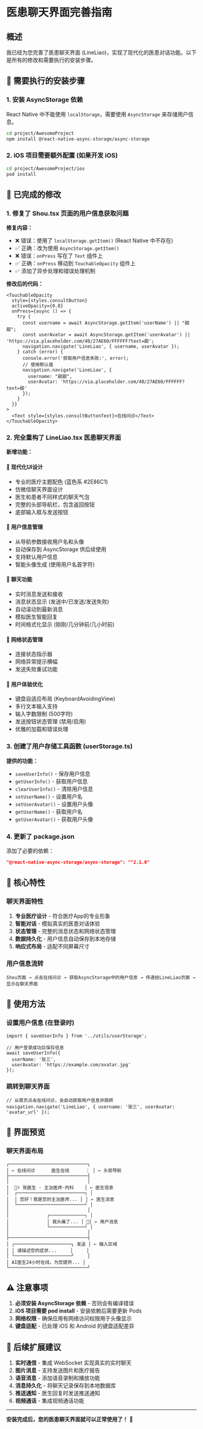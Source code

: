 # 医患聊天界面完善指南

## 概述

我已经为您完善了医患聊天界面 (LineLiao)，实现了现代化的医患对话功能。以下是所有的修改和需要执行的安装步骤。

## 🔧 需要执行的安装步骤

### 1. 安装 AsyncStorage 依赖
React Native 中不能使用 `localStorage`，需要使用 `AsyncStorage` 来存储用户信息。

```bash
cd project/AwesomeProject
npm install @react-native-async-storage/async-storage
```

### 2. iOS 项目需要额外配置 (如果开发 iOS)
```bash
cd project/AwesomeProject/ios
pod install
```

## 📝 已完成的修改

### 1. 修复了 Shou.tsx 页面的用户信息获取问题
**修复内容：**
- ❌ 错误：使用了 `localStorage.getItem()` (React Native 中不存在)
- ✅ 正确：改为使用 `AsyncStorage.getItem()`
- ❌ 错误：`onPress` 写在了 `Text` 组件上
- ✅ 正确：`onPress` 移动到 `TouchableOpacity` 组件上
- ✅ 添加了异步处理和错误处理机制

**修改后的代码：**
```tsx
<TouchableOpacity 
  style={styles.consultButton} 
  activeOpacity={0.8}
  onPress={async () => {
    try {
      const username = await AsyncStorage.getItem('userName') || "甜甜";
      const userAvatar = await AsyncStorage.getItem('userAvatar') || 'https://via.placeholder.com/40/27AE60/FFFFFF?text=甜';
      navigation.navigate('LineLiao', { username, userAvatar });
    } catch (error) {
      console.error('获取用户信息失败:', error);
      // 使用默认值
      navigation.navigate('LineLiao', { 
        username: "甜甜", 
        userAvatar: 'https://via.placeholder.com/40/27AE60/FFFFFF?text=甜'
      });
    }
  }}
>
  <Text style={styles.consultButtonText}>在线问诊</Text>
</TouchableOpacity>
```

### 2. 完全重构了 LineLiao.tsx 医患聊天界面
**新增功能：**

#### 🎨 现代化UI设计
- 专业的医疗主题配色 (蓝色系 #2E86C1)
- 仿微信聊天界面设计
- 医生和患者不同样式的聊天气泡
- 完整的头部导航栏，包含返回按钮
- 底部输入框与发送按钮

#### 👤 用户信息管理
- 从导航参数接收用户名和头像
- 自动保存到 AsyncStorage 供后续使用
- 支持默认用户信息
- 智能头像生成 (使用用户名首字符)

#### 💬 聊天功能
- 实时消息发送和接收
- 消息状态显示 (发送中/已发送/发送失败)
- 自动滚动到最新消息
- 模拟医生智能回复
- 时间格式化显示 (刚刚/几分钟前/几小时前)

#### 🔗 网络状态管理
- 连接状态指示器
- 网络异常提示横幅
- 发送失败重试功能

#### 📱 用户体验优化
- 键盘自适应布局 (KeyboardAvoidingView)
- 多行文本输入支持
- 输入字数限制 (500字符)
- 发送按钮状态管理 (禁用/启用)
- 优雅的加载和错误处理

### 3. 创建了用户存储工具函数 (userStorage.ts)
**提供的功能：**
- `saveUserInfo()` - 保存用户信息
- `getUserInfo()` - 获取用户信息
- `clearUserInfo()` - 清除用户信息
- `setUserName()` - 设置用户名
- `setUserAvatar()` - 设置用户头像
- `getUserName()` - 获取用户名
- `getUserAvatar()` - 获取用户头像

### 4. 更新了 package.json
添加了必要的依赖：
```json
"@react-native-async-storage/async-storage": "^2.1.0"
```

## 🎯 核心特性

### 聊天界面特性
1. **专业医疗设计** - 符合医疗App的专业形象
2. **智能对话** - 模拟真实的医患对话体验
3. **状态管理** - 完整的消息状态和网络状态管理
4. **数据持久化** - 用户信息自动保存到本地存储
5. **响应式布局** - 适配不同屏幕尺寸

### 用户信息流转
```
Shou页面 → 点击在线问诊 → 获取AsyncStorage中的用户信息 → 传递给LineLiao页面 → 显示在聊天界面
```

## 🚀 使用方法

### 设置用户信息 (在登录时)
```tsx
import { saveUserInfo } from '../utils/userStorage';

// 用户登录成功后保存信息
await saveUserInfo({
  userName: '张三',
  userAvatar: 'https://example.com/avatar.jpg'
});
```

### 跳转到聊天界面
```tsx
// 从首页点击在线问诊，会自动获取用户信息并跳转
navigation.navigate('LineLiao', { username: '张三', userAvatar: 'avatar_url' });
```

## 📱 界面预览

### 聊天界面布局
```
┌─────────────────────────────┐
│ ← 在线问诊      医生在线      ⋮ │ ← 头部导航
├─────────────────────────────┤
│                             │
│  👨‍⚕️ 张医生 - 主治医师·内科    │ ← 医生信息
│  ┌─────────────────────────┐ │
│  │ 您好！我是您的主治医师... │ │ ← 医生消息
│  └─────────────────────────┘ │
│                             │
│              ┌─────────────┐ │
│              │ 我头痛了... │ 👤│ ← 用户消息  
│              └─────────────┘ │
│                             │
├─────────────────────────────┤
│ ┌─────────────────────┐ 发送 │ ← 输入区域
│ │ 请描述您的症状...     │     │
│ └─────────────────────┘     │
│ AI医生24小时在线，为您提供... │
└─────────────────────────────┘
```

## ⚠️ 注意事项

1. **必须安装 AsyncStorage 依赖** - 否则会有编译错误
2. **iOS 项目需要 pod install** - 安装依赖后需要更新 Pods
3. **网络权限** - 确保应用有网络访问权限用于头像显示
4. **键盘适配** - 已处理 iOS 和 Android 的键盘适配差异

## 🔄 后续扩展建议

1. **实时通信** - 集成 WebSocket 实现真实的实时聊天
2. **图片消息** - 支持发送图片和医疗报告
3. **语音消息** - 添加语音录制和播放功能
4. **消息持久化** - 将聊天记录保存到本地数据库
5. **推送通知** - 医生回复时发送推送通知
6. **视频通话** - 集成视频通话功能

---

**安装完成后，您的医患聊天界面就可以正常使用了！** 🎉 